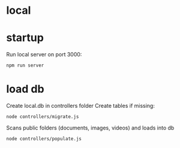 # local

# startup
Run local server on port 3000:
```
npm run server
```

# load db
Create local.db in controllers folder
Create tables if missing:
```
node controllers/migrate.js
```
Scans public folders (documents, images, videos) and loads into db
```
node controllers/populate.js
```